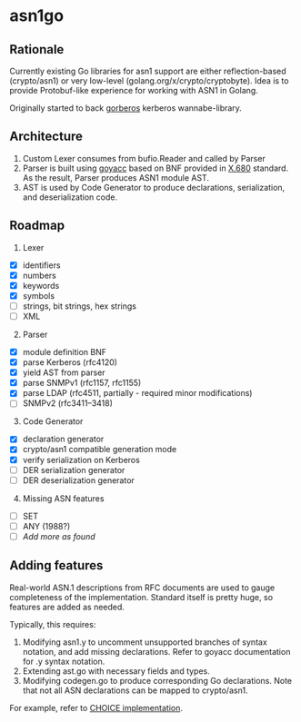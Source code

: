 # asn1go

## Rationale

Currently existing Go libraries for asn1 support are either reflection-based (crypto/asn1) or 
very low-level (golang.org/x/crypto/cryptobyte). Idea is to provide Protobuf-like experience for 
working with ASN1 in Golang.

Originally started to back [gorberos](https://github.com/chemikadze/gorberos) kerberos wannabe-library.

## Architecture

1) Custom Lexer consumes from bufio.Reader and called by Parser
2) Parser is built using [goyacc](https://godoc.org/golang.org/x/tools/cmd/goyacc)
 based on BNF provided in [X.680](https://www.itu.int/ITU-T/studygroups/com17/languages/X.680-0207.pdf) standard. 
 As the result, Parser produces ASN1 module AST.
3) AST is used by Code Generator to produce declarations, serialization, and deserialization code.

## Roadmap

1) Lexer
 - [x] identifiers
 - [x] numbers 
 - [x] keywords
 - [x] symbols
 - [ ] strings, bit strings, hex strings
 - [ ] XML
2) Parser
 - [x] module definition BNF
 - [x] parse Kerberos (rfc4120)
 - [x] yield AST from parser
 - [x] parse SNMPv1 (rfc1157, rfc1155)
 - [x] parse LDAP (rfc4511, partially - required minor modifications)
 - [ ] SNMPv2 (rfc3411–3418)
3) Code Generator
 - [x] declaration generator
 - [x] crypto/asn1 compatible generation mode
 - [x] verify serialization on Kerberos
 - [ ] DER serialization generator
 - [ ] DER deserialization generator
4) Missing ASN features
 - [ ] SET
 - [ ] ANY (1988?)
 - [ ] _Add more as found_

## Adding features

Real-world ASN.1 descriptions from RFC documents are used to gauge completeness of the implementation.
Standard itself is pretty huge, so features are added as needed.

Typically, this requires:

1) Modifying asn1.y to uncomment unsupported branches of syntax notation, and add missing declarations. 
   Refer to goyacc documentation for .y syntax notation.
2) Extending ast.go with necessary fields and types.
3) Modifying codegen.go to produce corresponding Go declarations. Note that not all ASN declarations can be mapped to 
   crypto/asn1. 

For example, refer to [CHOICE implementation](https://github.com/chemikadze/asn1go/commit/884e30ce6a93c4e9df7ad7711889651fbcda01ce).